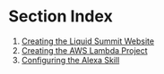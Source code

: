 # Section Index
1. [Creating the Liquid Summit Website](docs/1_Setup_Liquid_Content.md)
2. [Creating the AWS Lambda Project](2_Create_AWS_Lambda_Project.md)
3. [Configuring the Alexa Skill](3_Configure_Alexa_Skill.md)